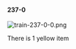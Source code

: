 #### 237-0
![train-237-0-0.png](https://github.com/lil-lab/nlvr/raw/master/nlvr/train/images/14/train-237-0-0.png "train-237-0-0.png")

There is 1 yellow item